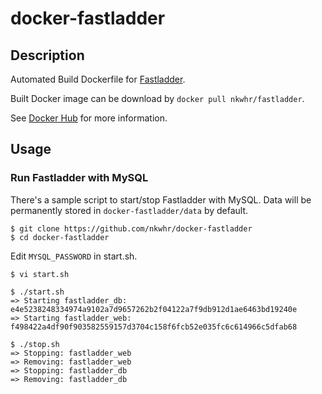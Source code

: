 docker-fastladder
===========

## Description

Automated Build Dockerfile for [Fastladder](https://github.com/fastladder/fastladder).

Built Docker image can be download by `docker pull nkwhr/fastladder`.


See [Docker Hub](https://registry.hub.docker.com/u/nkwhr/fastladder/) for more information.

## Usage

### Run Fastladder with MySQL

There's a sample script to start/stop Fastladder with MySQL. Data will be permanently stored in `docker-fastladder/data` by default.

```
$ git clone https://github.com/nkwhr/docker-fastladder
$ cd docker-fastladder
```

Edit `MYSQL_PASSWORD` in start.sh.

```
$ vi start.sh
```

```
$ ./start.sh
=> Starting fastladder_db: e4e5238248334974a9102a7d9657262b2f04122a7f9db912d1ae6463bd19240e
=> Starting fastladder_web: f498422a4df90f903582559157d3704c158f6fcb52e035fc6c614966c5dfab68
```

```
$ ./stop.sh
=> Stopping: fastladder_web
=> Removing: fastladder_web
=> Stopping: fastladder_db
=> Removing: fastladder_db
```
